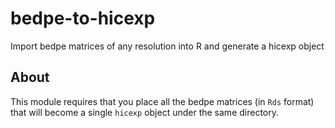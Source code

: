 # bedpe-to-hicexp #

Import bedpe matrices of any resolution into R and generate a hicexp object

## About ##

This module requires that you place all the bedpe matrices (in `Rds` format) that will become a single `hicexp` object under the same directory.

